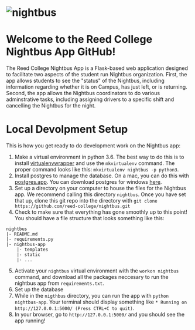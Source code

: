 # ![nightbus](http://68.media.tumblr.com/33216ea5cde4feca05bbc3f2553e827d/tumblr_nx1ppi6ZZo1s4p4gno1_500.gif)

# Welcome to the Reed College Nightbus App GitHub!

The Reed College Nightbus App is a Flask-based web application designed to facilitate two aspects of the student run Nightbus organization. First, the app allows students to see the "status" of the Nightbus, including information regarding whether it is on Campus, has just left, or is returning. Second, the app allows the Nightbus coordinators to do various adminstrative tasks, including assigning drivers to a specific shift and cancelling the Nightbus for the night. 

# Local Devolpment Setup

This is how you get ready to do development work on the Nightbus app:

1. Make a virtual environment in python 3.6. The best way to do this is to install [virtualenvwrapper](https://virtualenvwrapper.readthedocs.io/en/latest/ 'virtualenvwrapper') and use the `mkvirtualenv` command. The proper command looks like this: `mkvirtualenv nightbus -p python3`. 
2. Install postgres to manage the database. On a mac, you can do this with [postgres.app](https://postgresapp.com/ 'postgres.app'). You can download postgres for windows [here](https://www.postgresql.org/download/windows/ 'postgres for windows').
3. Set up a directory on your computer to house the files for the Nightbus app. We recommend calling this directory `nightbus`. Once you have set that up, clone this git repo into the directory with `git clone https://github.com/reed-college/nightbus.git`
4. Check to make sure that everything has gone smoothly up to this point! You should have a file structure that looks something like this:

```
nightbus
|- README.md
|- requirements.py
|- nightbus-app
    |- templates
    |- static
    |- ...
```

5. Activate your `nightbus` virtual environment with the `workon nightbus` command, and download all the packages neccesary to run the nightbus app from `requirements.txt`. 
6. Set up the database
7. While in the `nigthbus` directory, you can run the app with `python nightbus-app`. Your terminal should display something like `* Running on http://127.0.0.1:5000/ (Press CTRL+C to quit)`.
8. In your browser, go to `http://127.0.0.1:5000/` and you should see the app running!




